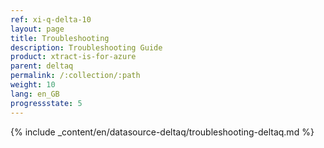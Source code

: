 ```yaml
---
ref: xi-q-delta-10
layout: page
title: Troubleshooting
description: Troubleshooting Guide
product: xtract-is-for-azure
parent: deltaq
permalink: /:collection/:path
weight: 10
lang: en_GB
progressstate: 5
---
```

{% include _content/en/datasource-deltaq/troubleshooting-deltaq.md %}




